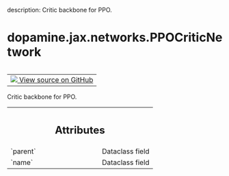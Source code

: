 description: Critic backbone for PPO.

<div itemscope itemtype="http://developers.google.com/ReferenceObject">
<meta itemprop="name" content="dopamine.jax.networks.PPOCriticNetwork" />
<meta itemprop="path" content="Stable" />
</div>

# dopamine.jax.networks.PPOCriticNetwork

<!-- Insert buttons and diff -->

<table class="tfo-notebook-buttons tfo-api nocontent" align="left">
<td>
  <a target="_blank" href="https://github.com/google/dopamine/tree/master/dopamine/jax/networks.py#L661-L667">
    <img src="https://www.tensorflow.org/images/GitHub-Mark-32px.png" />
    View source on GitHub
  </a>
</td>
</table>



Critic backbone for PPO.

<!-- Placeholder for "Used in" -->




<!-- Tabular view -->
 <table class="responsive fixed orange">
<colgroup><col width="214px"><col></colgroup>
<tr><th colspan="2"><h2 class="add-link">Attributes</h2></th></tr>

<tr>
<td>
`parent`<a id="parent"></a>
</td>
<td>
Dataclass field
</td>
</tr><tr>
<td>
`name`<a id="name"></a>
</td>
<td>
Dataclass field
</td>
</tr>
</table>



